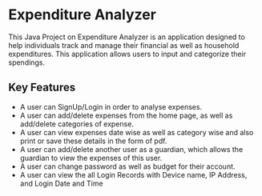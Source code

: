 # Expenditure Analyzer

This Java Project on Expenditure Analyzer is an application designed to help individuals track and manage their financial as well as household expenditures. This application allows users to input and categorize their spendings.


## Key Features

- A user can SignUp/Login in order to analyse expenses.
- A user can add/delete expenses from the home page, as well as add/delete categories of expense.
- A user can view expenses date wise as well as category wise and also print or save these details in the form of pdf.
- A user can add/delete another user as a guardian, which allows the guardian to view the expenses of this user.
- A user can change password as well as budget for their account.
- A user can view the all Login Records with Device name, IP Address, and Login Date and Time

